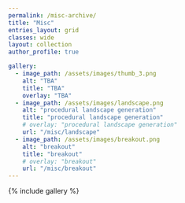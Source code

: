 ```yaml
---
permalink: /misc-archive/
title: "Misc"
entries_layout: grid
classes: wide 
layout: collection
author_profile: true

gallery:
  - image_path: /assets/images/thumb_3.png
    alt: "TBA"
    title: "TBA"
    overlay: "TBA"
  - image_path: /assets/images/landscape.png
    alt: "procedural landscape generation"
    title: "procedural landscape generation"
    # overlay: "procedural landscape generation"
    url: "/misc/landscape"
  - image_path: /assets/images/breakout.png
    alt: "breakout"
    title: "breakout"
    # overlay: "breakout"
    url: "/misc/breakout"
---
```


{% include gallery %}
